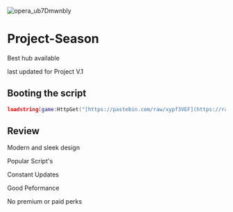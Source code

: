 ![opera_ub7Dmwnbly](https://user-images.githubusercontent.com/99521865/198528072-9eacd3be-5404-419a-9012-9b3f6ad7110e.png)

# Project-Season
Best hub available

last updated for Project V.1

 ## Booting the script
```lua
loadstring(game:HttpGet("[https://pastebin.com/raw/xypf3VEF](https://raw.githubusercontent.com/SeasonalKirito/Project-Season/main/Project%20Season.lua)"))();
```

 ## Review
 Modern and sleek design
 
Popular Script's

Constant Updates

Good Peformance

No premium or paid perks
